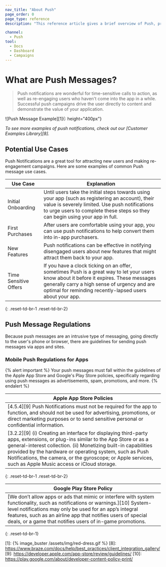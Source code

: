 ```yaml
---
nav_title: "About Push"
page_order: 0
page_type: reference
description: "This reference article gives a brief overview of Push, provides resources to get started with push messages, and notes some regulations."

channel:
  - Push
tool:
  - Docs
  - Dashboard
  - Campaigns
---
```


# What are Push Messages?

> Push notifications are wonderful for time-sensitive calls to action, as well as re-engaging users who haven't come into the app in a while. <br>Successful push campaigns drive the user directly to content and demonstrate the value of your application.

![Push Message Example][1]{: height="400px"}

_To see more examples of push notifications, check out our [Customer Examples Library][8]._

## Potential Use Cases

Push Notifications are a great tool for attracting new users and making re-engagement campaigns. Here are some examples of common Push message use cases. 

| Use Case | Explanation |
| -------- | ----------- |
| Initial Onboarding | Until users take the initial steps towards using your app (such as registering an account), their value is severely limited. Use push notifications to urge users to complete these steps so they can begin using your app in full. |
| First Purchases | After users are comfortable using your app, you can use push notifications to help convert them into in-app purchasers. |
| New Features | Push notifications can be effective in notifying disengaged users about new features that might attract them back to your app. |
| Time Sensitive Offers | If you have a clock ticking on an offer, sometimes Push is a great way to let your users know about it before it expires. These messages generally carry a high sense of urgency and are optimal for reminding recently-lapsed users about your app. |
{: .reset-td-br-1 .reset-td-br-2}

## Push Message Regulations

Because push messages are an intrusive type of messaging, going directly to the user's phone or browser, there are guidelines for sending push messages via apps and sites.

### Mobile Push Regulations for Apps

{% alert important %}
Your push messages must fall within the guidelines of the Apple App Store and Google's Play Store policies, specifically regarding using push messages as advertisements, spam, promotions, and more.
{% endalert %}

|Apple App Store Policies|
|---|
|[4.5.4][9] Push Notifications must not be required for the app to function, and should not be used for advertising, promotions, or direct marketing purposes or to send sensitive personal or confidential information.|
|[3.2.2][9] (i) Creating an interface for displaying third-party apps, extensions, or plug-ins similar to the App Store or as a general-interest collection. (ii) Monetizing built-in capabilities provided by the hardware or operating system, such as Push Notifications, the camera, or the gyroscope; or Apple services, such as Apple Music access or iCloud storage.|
{: .reset-td-br-1 .reset-td-br-2}

|Google Play Store Policy|
|---|
|[We don’t allow apps or ads that mimic or interfere with system functionality, such as notifications or warnings.][10] System-level notifications may only be used for an app’s integral features, such as an airline app that notifies users of special deals, or a game that notifies users of in-game promotions.|
{: .reset-td-br-1}


[1]: {% image_buster /assets/img/red-dress.gif %}
[8]: https://www.braze.com/docs/help/best_practices/client_integration_gallery/
[9]: https://developer.apple.com/app-store/review/guidelines/
[10]: https://play.google.com/about/developer-content-policy-print/

